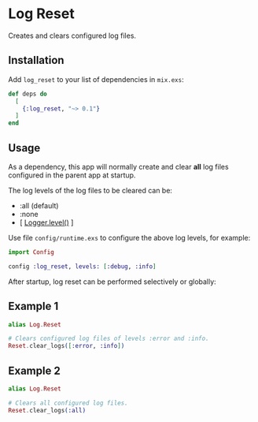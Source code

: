 # Log Reset

Creates and clears configured log files.

## Installation

Add `log_reset` to your list of dependencies in `mix.exs`:

```elixir
def deps do
  [
    {:log_reset, "~> 0.1"}
  ]
end
```

## Usage

As a dependency, this app will normally create and clear __all__ log files
configured in the parent app at startup.

The log levels of the log files to be cleared can be:

- :all (default)
- :none
- [ [Logger.level()](https://hexdocs.pm/logger/Logger.html#t:level/0) ]

Use file `config/runtime.exs` to configure the above log levels, for example:

```elixir
import Config

config :log_reset, levels: [:debug, :info]
```

After startup, log reset can be performed selectively or globally:

## Example 1

```elixir
alias Log.Reset

# Clears configured log files of levels :error and :info.
Reset.clear_logs([:error, :info])
```

## Example 2

```elixir
alias Log.Reset

# Clears all configured log files.
Reset.clear_logs(:all)
```
